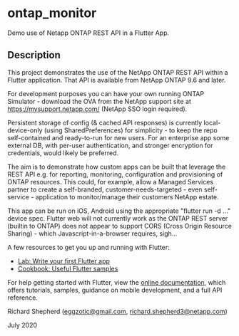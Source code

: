 # ontap_monitor

Demo use of Netapp ONTAP REST API in a Flutter App.

## Description

This project demonstrates the use of the NetApp ONTAP REST API within a Flutter application. That API is available from NetApp ONTAP 9.6 and later.

For development purposes you can have your own running ONTAP Simulator - download the OVA from the NetApp support site at https://mysupport.netapp.com/ (NetApp SSO login required).

Persistent storage of config (& cached API responses) is currently local-device-only (using SharedPreferences) for simplicity - to keep the repo self-contained and ready-to-run for new users. For an enterprise app some external DB, with per-user authentication, and stronger encryption for credentials, would likely be preferred.

The aim is to demonstrate how custom apps can be built that leverage the REST API e.g. for reporting, monitoring, configuration and provisioning of ONTAP resources. This could, for example, allow a Managed Services partner to create a self-branded, customer-needs-targeted - even self-service - application to monitor/manage their customers NetApp estate.

This app can be run on iOS, Android using the appropriate "flutter run -d ..." device spec. Flutter web will not currently work as the ONTAP REST server (builtin to ONTAP) does not appear to support CORS (Cross Origin Resource Sharing) - which Javascript-in-a-browser requires, sigh...

A few resources to get you up and running with Flutter:

- [Lab: Write your first Flutter app](https://flutter.dev/docs/get-started/codelab)
- [Cookbook: Useful Flutter samples](https://flutter.dev/docs/cookbook)

For help getting started with Flutter, view the
[online documentation](https://flutter.dev/docs), which offers tutorials,
samples, guidance on mobile development, and a full API reference.

Richard Shepherd (eggzotic@gmail.com, richard.shepherd3@netapp.com)

July 2020